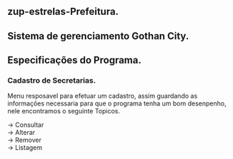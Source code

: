 ## zup-estrelas-Prefeitura.

## Sistema de gerenciamento Gothan City.

## Especificações do Programa.

### Cadastro de Secretarias.
Menu resposavel para efetuar um cadastro, assim guardando as informações necessaria para que o programa tenha um bom desenpenho, nele encontramos o seguinte Topicos.

-> Consultar<br/>
-> Alterar<br/>
-> Remover<br/>
-> Listagem<br/>
